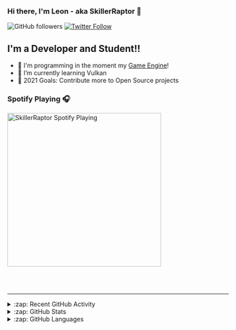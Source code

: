 ﻿### Hi there, I'm Leon - aka SkillerRaptor 👋

![GitHub followers](https://img.shields.io/github/followers/SkillerRaptor?color=181717&label=Follow%20%40SkillerRaptor&logo=Github&style=for-the-badge)
[![Twitter Follow](https://img.shields.io/twitter/follow/SkillerRaptor25?color=1DA1F2&logo=twitter&style=for-the-badge)](https://twitter.com/intent/follow?original_referer=https%3A%2F%2Fgithub.com%2FSkillerRaptor&screen_name=SkillerRaptor25)

## I'm a Developer and Student!!

- 🔭 I'm programming in the moment my [Game Engine][engine]!
- 🌱 I’m currently learning Vulkan
- 🥅 2021 Goals: Contribute more to Open Source projects

### Spotify Playing 🎧

[<img src="https://spotify-now-playing.skillerraptor.vercel.app/api/spotify" alt="SkillerRaptor Spotify Playing" width="350" />](https://open.spotify.com/user/lb29oh6uyed1f2hnb2ixcuxnb)

<br />
<br />

---

<details>
    <summary>:zap: Recent GitHub Activity</summary>
    <br />
    <!--START_SECTION:activity-->
1. 🗣 Commented on [#2](https://github.com/SkillerRaptor/HyperEngine/issues/2) in [SkillerRaptor/HyperEngine](https://github.com/SkillerRaptor/HyperEngine)
    <!--END_SECTION:activity-->
    <br clear="all" />
</details>

<details>
    <summary>:zap: GitHub Stats</summary>
    <br />
    <img align="left" alt="SkillerRaptor's GitHub Stats" src="https://github-readme-stats.skillerraptor.vercel.app/api?username=SkillerRaptor&show_icons=true&hide_border=true&theme=tokyonight" />
    <br clear="all" />
</details>

<details>
    <summary>:zap: GitHub Languages</summary>
    <br />
    <img align="left" alt="SkillerRaptor's GitHub Stats" src="https://github-readme-stats.skillerraptor.vercel.app/api/top-langs/?username=SkillerRaptor" />
    <br clear="all" />
</details>

[engine]: https://github.com/SkillerRaptor/HyperEngine